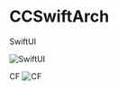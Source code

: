 # CCSwiftArch

SwiftUI

![SwiftUI](https://raw.github.com/ccworld1000/CCSwiftArch/master/SwiftUI.svg?sanitize=true)

CF
![CF](https://raw.github.com/ccworld1000/CCSwiftArch/master/CF.svg?sanitize=true)

